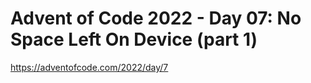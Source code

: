 # Advent of Code 2022 - Day 07: No Space Left On Device (part 1)

<https://adventofcode.com/2022/day/7>
